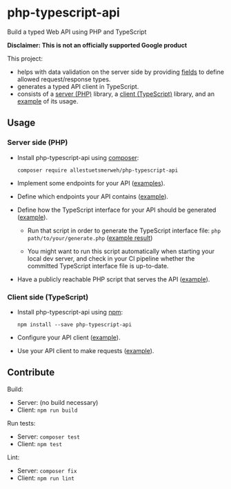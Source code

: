 # php-typescript-api

Build a typed Web API using PHP and TypeScript

**Disclaimer: This is not an officially supported Google product**

This project:
- helps with data validation on the server side by providing [fields](https://github.com/allestuetsmerweh/php-typescript-api/tree/main/server/lib/Fields/FieldTypes) to define allowed request/response types.
- generates a typed API client in TypeScript.
- consists of a 
  [server (PHP)](https://github.com/allestuetsmerweh/php-typescript-api/tree/main/server) library,
  a
  [client (TypeScript)](https://github.com/allestuetsmerweh/php-typescript-api/tree/main/client)
  library, and an 
  [example](https://github.com/allestuetsmerweh/php-typescript-api/tree/main/example)
  of its usage.

## Usage

### Server side (PHP)

- Install php-typescript-api using [composer](https://getcomposer.org/):

  `composer require allestuetsmerweh/php-typescript-api`

- Implement some endpoints for your API
  ([examples](https://github.com/allestuetsmerweh/php-typescript-api/tree/main/example/api/endpoints)).

- Define which endpoints your API contains
  ([example](https://github.com/allestuetsmerweh/php-typescript-api/blob/main/example/api/example_api.php)).

- Define how the TypeScript interface for your API should be generated
  ([example](https://github.com/allestuetsmerweh/php-typescript-api/blob/main/example/api/generate.php)).
    - Run that script in order to generate the TypeScript interface file:
      `php path/to/your/generate.php` ([example result](https://github.com/allestuetsmerweh/php-typescript-api/blob/main/example/web/ExampleApiTypes.ts))

    - You might want to run this script automatically when starting your local dev server, and check in your CI pipeline whether the committed TypeScript interface file is up-to-date.

- Have a publicly reachable PHP script that serves the API
  ([example](https://github.com/allestuetsmerweh/php-typescript-api/blob/main/example/web/example_api_server.php)).

### Client side (TypeScript)

- Install php-typescript-api using [npm](https://docs.npmjs.com/about-npm):

  `npm install --save php-typescript-api`

- Configure your API client
  ([example](https://github.com/allestuetsmerweh/php-typescript-api/blob/main/example/web/ExampleApi.ts)).

- Use your API client to make requests
  ([example](https://github.com/allestuetsmerweh/php-typescript-api/blob/main/example/web/index.ts)).

## Contribute

Build:
- Server: (no build necessary)
- Client: `npm run build`

Run tests:

- Server: `composer test`
- Client: `npm test`

Lint:

- Server: `composer fix`
- Client: `npm run lint`